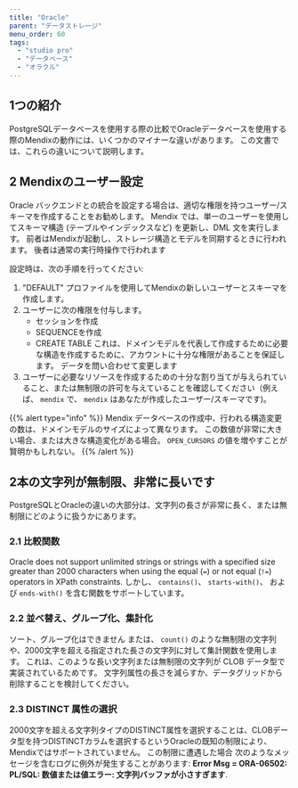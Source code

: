 ```yaml
---
title: "Oracle"
parent: "データストレージ"
menu_order: 60
tags:
  - "studio pro"
  - "データベース"
  - "オラクル"
---
```


## 1つの紹介

PostgreSQLデータベースを使用する際の比較でOracleデータベースを使用する際のMendixの動作には、いくつかのマイナーな違いがあります。 この文書では、これらの違いについて説明します。

## 2 Mendixのユーザー設定

Oracle バックエンドとの統合を設定する場合は、適切な権限を持つユーザー/スキーマを作成することをお勧めします。 Mendix では、単一のユーザーを使用してスキーマ構造 (テーブルやインデックスなど) を更新し、DML 文を実行します。 前者はMendixが起動し、ストレージ構造とモデルを同期するときに行われます。 後者は通常の実行時操作で行われます

設定時は、次の手順を行ってください:

1. "DEFAULT" プロファイルを使用してMendixの新しいユーザーとスキーマを作成します。
2. ユーザーに次の権限を付与します。
   * セッションを作成
   * SEQUENCEを作成
   * CREATE TABLE これは、ドメインモデルを代表して作成するために必要な構造を作成するために、アカウントに十分な権限があることを保証します。 データを問い合わせて変更します
3. ユーザーに必要なリソースを作成するための十分な割り当てが与えられていること、または無制限の許可を与えていることを確認してください（例えば、 `mendix` で、 `mendix` はあなたが作成したユーザー/スキーマです)。

{{% alert type="info" %}}
Mendix データベースの作成中、行われる構造変更の数は、ドメインモデルのサイズによって異なります。 この数値が非常に大きい場合、または大きな構造変化がある場合。 `OPEN_CURSORS` の値を増やすことが賢明かもしれない。
{{% /alert %}}

## 2本の文字列が無制限、非常に長いです

PostgreSQLとOracleの違いの大部分は、文字列の長さが非常に長く、または無制限にどのように扱うかにあります。

### 2.1 比較関数

Oracle does not support unlimited strings or strings with a specified size greater than 2000 characters when using the equal (`=`) or not equal (`!=`) operators in XPath constraints. しかし、 `contains()`、 `starts-with()`、 および `ends-with()` を含む関数をサポートしています。

### 2.2 並べ替え、グループ化、集計化

ソート、グループ化はできません または、 `count()` のような無制限の文字列や、2000文字を超える指定された長さの文字列に対して集計関数を使用します。 これは、このような長い文字列または無制限の文字列が CLOB データ型で実装されているためです。 文字列属性の長さを減らすか、データグリッドから削除することを検討してください。

### 2.3 DISTINCT 属性の選択

2000文字を超える文字列タイプのDISTINCT属性を選択することは、CLOBデータ型を持つDISTINCTカラムを選択するというOracleの既知の制限により、Mendixではサポートされていません。 この制限に遭遇した場合 次のようなメッセージを含むログに例外が発生することがあります: **Error Msg = ORA-06502: PL/SQL: 数値または値エラー: 文字列バッファが小さすぎます**.

